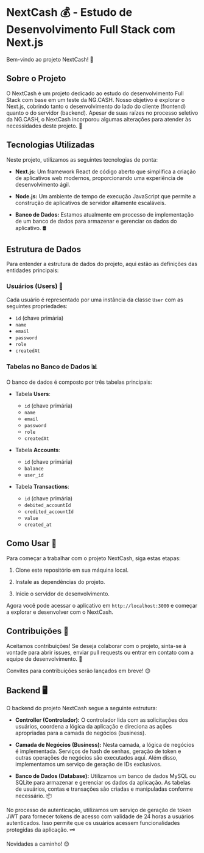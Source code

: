 # NextCash 💰 - Estudo de Desenvolvimento Full Stack com Next.js

Bem-vindo ao projeto NextCash! 🚀

## Sobre o Projeto

O NextCash é um projeto dedicado ao estudo do desenvolvimento Full Stack com base em um teste da NG.CASH. Nosso objetivo é explorar o Next.js, cobrindo tanto o desenvolvimento do lado do cliente (frontend) quanto o do servidor (backend). Apesar de suas raízes no processo seletivo da NG.CASH, o NextCash incorporou algumas alterações para atender às necessidades deste projeto. 📖

## Tecnologias Utilizadas

Neste projeto, utilizamos as seguintes tecnologias de ponta:

- **Next.js:** Um framework React de código aberto que simplifica a criação de aplicativos web modernos, proporcionando uma experiência de desenvolvimento ágil.

- **Node.js:** Um ambiente de tempo de execução JavaScript que permite a construção de aplicativos de servidor altamente escaláveis.

- **Banco de Dados:** Estamos atualmente em processo de implementação de um banco de dados para armazenar e gerenciar os dados do aplicativo. 🛢️

## Estrutura de Dados

Para entender a estrutura de dados do projeto, aqui estão as definições das entidades principais:

### Usuários (Users) 👤

Cada usuário é representado por uma instância da classe `User` com as seguintes propriedades:

- `id` (chave primária)
- `name`
- `email`
- `password`
- `role`
- `createdAt`

### Tabelas no Banco de Dados 📊

O banco de dados é composto por três tabelas principais:

- Tabela **Users**:
  - `id` (chave primária)
  - `name`
  - `email`
  - `password`
  - `role`
  - `createdAt`

- Tabela **Accounts**:
  - `id` (chave primária)
  - `balance`
  - `user_id`

- Tabela **Transactions**:
  - `id` (chave primária)
  - `debited_accountId` 
  - `credited_accountId` 
  - `value`
  - `created_at`

## Como Usar 🚀

Para começar a trabalhar com o projeto NextCash, siga estas etapas:

1. Clone este repositório em sua máquina local.

2. Instale as dependências do projeto.

3. Inicie o servidor de desenvolvimento.

Agora você pode acessar o aplicativo em `http://localhost:3000` e começar a explorar e desenvolver com o NextCash.

## Contribuições 🤝

Aceitamos contribuições! Se deseja colaborar com o projeto, sinta-se à vontade para abrir issues, enviar pull requests ou entrar em contato com a equipe de desenvolvimento. 🙌

Convites para contribuições serão lançados em breve! 😊

## Backend 🖥️

O backend do projeto NextCash segue a seguinte estrutura:

- **Controller (Controlador):** O controlador lida com as solicitações dos usuários, coordena a lógica da aplicação e direciona as ações apropriadas para a camada de negócios (business).

- **Camada de Negócios (Business):** Nesta camada, a lógica de negócios é implementada. Serviços de hash de senhas, geração de token e outras operações de negócios são executados aqui. Além disso, implementamos um serviço de geração de IDs exclusivos.

- **Banco de Dados (Database):** Utilizamos um banco de dados MySQL ou SQLite para armazenar e gerenciar os dados da aplicação. As tabelas de usuários, contas e transações são criadas e manipuladas conforme necessário. 📦

No processo de autenticação, utilizamos um serviço de geração de token JWT para fornecer tokens de acesso com validade de 24 horas a usuários autenticados. Isso permite que os usuários acessem funcionalidades protegidas da aplicação. 🗝️

Novidades a caminho! 😊
